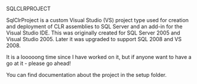 SQLCLRPROJECT

SqlClrProject is a custom Visual Studio (VS) project type used for creation and deployment of CLR assemblies to SQL Server and an add-in for the Visual Studio IDE. This was originally created for SQL Server 2005 and Visual Studio 2005. Later it was upgraded to support SQL 2008 and VS 2008.

It is a looooong time since I have worked on it, but if anyone want to have a go at it - please go ahead!

You can find documentation about the project in the setup folder.